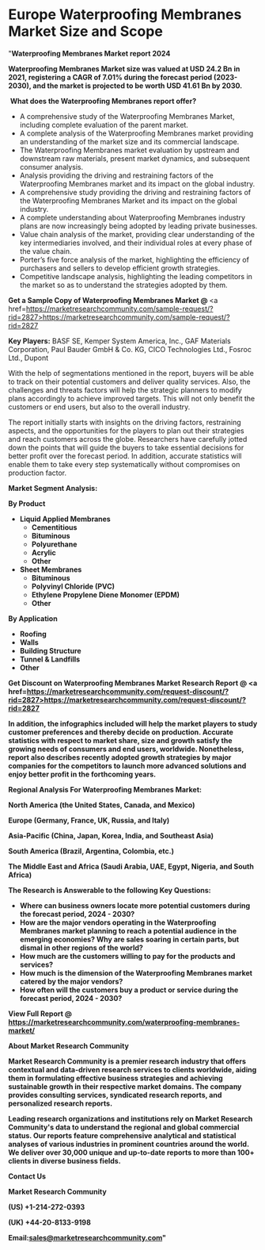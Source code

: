 # Europe Waterproofing Membranes Market Size and Scope 
"<strong>Waterproofing Membranes Market report 2024</strong>

<strong>Waterproofing Membranes Market size was valued at USD 24.2 Bn in 2021, registering a CAGR of 7.01% during the forecast period (2023-2030), and the market is projected to be worth USD 41.61 Bn by 2030.</strong>

 <strong><b>What does the Waterproofing Membranes report offer?</b></strong>
<ul>
  <li>A comprehensive study of the Waterproofing Membranes Market, including complete evaluation of the parent market.</li>
  <li>A complete analysis of the Waterproofing Membranes market providing an understanding of the market size and its commercial landscape.</li>
  <li>The Waterproofing Membranes market evaluation by upstream and downstream raw materials, present market dynamics, and subsequent consumer analysis.</li>
  <li>Analysis providing the driving and restraining factors of the Waterproofing Membranes market and its impact on the global industry.</li>
  <li>A comprehensive study providing the driving and restraining factors of the Waterproofing Membranes Market and its impact on the global industry.</li>
  <li>A complete understanding about Waterproofing Membranes industry plans are now increasingly being adopted by leading private businesses.</li>
  <li>Value chain analysis of the market, providing clear understanding of the key intermediaries involved, and their individual roles at every phase of the value chain.</li>
  <li>Porter’s five force analysis of the market, highlighting the efficiency of purchasers and sellers to develop efficient growth strategies.</li>
  <li>Competitive landscape analysis, highlighting the leading competitors in the market so as to understand the strategies adopted by them.</li>
</ul>

<strong>Get a Sample Copy of Waterproofing Membranes Market @ </strong><a href=https://marketresearchcommunity.com/sample-request/?rid=2827><u>https://marketresearchcommunity.com/sample-request/?rid=2827</u></a>

<strong>Key Players:</strong> 
BASF SE, Kemper System America, Inc., GAF Materials Corporation, Paul Bauder GmbH &amp; Co. KG, CICO Technologies Ltd., Fosroc Ltd., Dupont

With the help of segmentations mentioned in the report, buyers will be able to track on their potential customers and deliver quality services. Also, the challenges and threats factors will help the strategic planners to modify plans accordingly to achieve improved targets. This will not only benefit the customers or end users, but also to the overall industry.

The report initially starts with insights on the driving factors, restraining aspects, and the opportunities for the players to plan out their strategies and reach customers across the globe. Researchers have carefully jotted down the points that will guide the buyers to take essential decisions for better profit over the forecast period. In addition, accurate statistics will enable them to take every step systematically without compromises on production factor.

<strong>Market Segment Analysis:</strong>


<strong><strong>By Product </strong></h4>
<ul>
 	<li>Liquid Applied Membranes
<ul>
 	<li>Cementitious</li>
 	<li>Bituminous</li>
 	<li>Polyurethane</li>
 	<li>Acrylic</li>
 	<li>Other</li>
</ul>
</li>
 	<li>Sheet Membranes
<ul>
 	<li>Bituminous</li>
 	<li>Polyvinyl Chloride (PVC)</li>
 	<li>Ethylene Propylene Diene Monomer (EPDM)</li>
 	<li>Other</li>
</ul>
</li>
</ul>
<strong><strong>By Application</strong></h4>
<ul>
 	<li>Roofing</li>
 	<li>Walls</li>
 	<li>Building Structure</li>
 	<li>Tunnel &amp; Landfills</li>
 	<li>Other</li>
</ul>

<strong>Get Discount on Waterproofing Membranes Market Research Report @ </b></strong><a href=https://marketresearchcommunity.com/request-discount/?rid=2827><u>https://marketresearchcommunity.com/request-discount/?rid=2827</u></a>

In addition, the infographics included will help the market players to study customer preferences and thereby decide on production. Accurate statistics with respect to market share, size and growth satisfy the growing needs of consumers and end users, worldwide. Nonetheless, report also describes recently adopted growth strategies by major companies for the competitors to launch more advanced solutions and enjoy better profit in the forthcoming years.

<strong>Regional Analysis For Waterproofing Membranes Market:</strong>

<strong>North America</strong> (the United States, Canada, and Mexico)

<strong>Europe</strong> (Germany, France, UK, Russia, and Italy)

<strong>Asia-Pacific</strong> (China, Japan, Korea, India, and Southeast Asia)

<strong>South America</strong> (Brazil, Argentina, Colombia, etc.)

<strong>The Middle East and Africa</strong> (Saudi Arabia, UAE, Egypt, Nigeria, and South Africa)

<strong>The Research is Answerable to the following Key Questions:</strong>
<ul>
 	<li>Where can business owners locate more potential customers during the forecast period, 2024 - 2030?</li>
 	<li>How are the major vendors operating in the Waterproofing Membranes market planning to reach a potential audience in the emerging economies? Why are sales soaring in certain parts, but dismal in other regions of the world?</li>
 	<li>How much are the customers willing to pay for the products and services?</li>
 	<li>How much is the dimension of the Waterproofing Membranes market catered by the major vendors?</li>
 	<li>How often will the customers buy a product or service during the forecast period, 2024 - 2030?</li>
</ul>

<strong>View Full Report @</strong> <a href=https://marketresearchcommunity.com/waterproofing-membranes-market/>https://marketresearchcommunity.com/waterproofing-membranes-market/</a>

<strong>About Market Research Community</strong>

Market Research Community is a premier research industry that offers contextual and data-driven research services to clients worldwide, aiding them in formulating effective business strategies and achieving sustainable growth in their respective market domains. The company provides consulting services, syndicated research reports, and personalized research reports.

Leading research organizations and institutions rely on Market Research Community's data to understand the regional and global commercial status. Our reports feature comprehensive analytical and statistical analyses of various industries in prominent countries around the world. We deliver over 30,000 unique and up-to-date reports to more than 100+ clients in diverse business fields.

<strong>Contact Us</strong>

<strong>Market Research Community</strong>

(US) +1-214-272-0393

(UK) +44-20-8133-9198

<strong>Email:</strong>sales@marketresearchcommunity.com"
